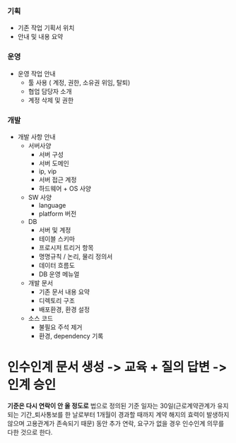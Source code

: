 ### 기획
- 기존 작업 기획서 위치
- 안내 및 내용 요약

### 운영
- 운영 작업 안내
  - 툴 사용 ( 계정, 권한, 소유권 위임, 탈퇴)
  - 협업 담당자 소개
  - 계정 삭제 및 권한
  
### 개발
- 개발 사항 안내
  - 서버사양
    - 서버 구성
    - 서버 도메인
    - ip, vip
    - 서버 접근 계정
    - 하드웨어 + OS 사양
  - SW 사양
    - language
    - platform 버전
  - DB
    - 서버 및 계정
    - 테이블 스키마
    - 프로시저 트리거 항목
    - 명명규칙 / 논리, 물리 정의서
    - 데이터 흐름도
    - DB 운영 메뉴얼
  - 개발 문서
    - 기존 문서 내용 요약
    - 디렉토리 구조
    - 배포환경, 환경 설정
  - 소스 코드
    - 불필요 주석 제거
    - 환경, dependency 기록




# 인수인계 문서 생성 -> 교육 + 질의 답변 -> 인계 승인
**기준은 다시 연락이 안 올 정도로**
법으로 정의된 기준 일자는 30일(근로계약관계가 유지되는 기간_퇴사통보를 한 날로부터 1개월이 경과할 때까지 계약 해지의 효력이 발생하지 않으며 고용관계가 존속되기 때문) 동안 추가 연락, 요구가 없을 경우 인수인계 의무를 다한 것으로 한다.

